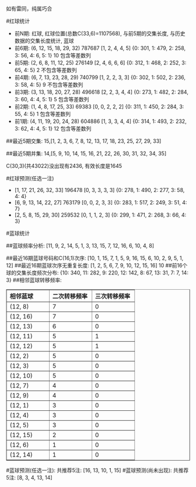 <!-- 
.. title: 双色球2010128期(2010-11-02)数据分析报告
.. slug: slott-2010128-2010-11-02-report
.. date: 2010-11-03 08:00:00 UTC+08:00
.. tags: Lottery
.. link: 
.. description: 
.. type: text
-->

如有雷同，纯属巧合

<!-- TEASER_END-->

#红球统计

- 前N期: 红球, 红球位置(总数C(33,6)=1107568), 与前5期的交集长度, 与历史数据的交集长度统计, 蓝球
- 前6期: (6, 12, 15, 18, 29, 32) 787687 [1, 2, 4, 4, 5] {0: 301, 1: 479, 2: 258, 3: 56, 4: 6, 5: 1} 10 包含等差数列
- 前5期: (2, 6, 8, 11, 12, 25) 276149 [2, 4, 6, 6, 6] {0: 312, 1: 468, 2: 252, 3: 65, 4: 5} 2 不包含等差数列
- 前4期: (6, 7, 13, 23, 28, 29) 740799 [1, 2, 2, 3, 3] {0: 302, 1: 502, 2: 236, 3: 58, 4: 5} 9 不包含等差数列
- 前3期: (3, 13, 18, 20, 27, 28) 496618 [2, 2, 3, 4, 4] {0: 273, 1: 482, 2: 284, 3: 60, 4: 4, 5: 1} 5 包含等差数列
- 前2期: (1, 4, 8, 17, 25, 33) 69383 [0, 0, 2, 2, 2] {0: 311, 1: 450, 2: 284, 3: 55, 4: 5} 1 包含等差数列
- 前1期: (4, 11, 19, 20, 24, 28) 604886 [1, 3, 3, 4, 4] {0: 314, 1: 493, 2: 232, 3: 62, 4: 4, 5: 1} 12 包含等差数列

##最近5期交集:
15,[1, 2, 3, 6, 7, 8, 12, 13, 17, 18, 23, 25, 27, 29, 33]

##最近5期并集:
14,[5, 9, 10, 14, 15, 16, 21, 22, 26, 30, 31, 32, 34, 35]

C(30,3)(共43022)没出现有2436, 
有效长度是1645

#红球预测(任选一注)

- [1, 17, 21, 26, 32, 33] 196478 [0, 3, 3, 3, 3] {0: 278, 1: 490, 2: 277, 3: 58, 4: 4}
- [6, 9, 13, 14, 22, 27] 763179 [0, 0, 2, 3, 3] {0: 283, 1: 517, 2: 249, 3: 51, 4: 7}
- [2, 5, 8, 15, 29, 30] 259532 [0, 1, 1, 2, 3] {0: 299, 1: 471, 2: 268, 3: 66, 4: 3}

#蓝球统计

##蓝球频率分析:
[11, 9, 2, 14, 5, 1, 3, 13, 15, 7, 12, 16, 6, 10, 4, 8]

##最近16期蓝球号码和C(16,1)次序:
[10, 1, 15, 7, 1, 5, 9, 16, 15, 6, 10, 2, 9, 5, 1, 12]
##最近16期蓝球次序无重复长度:
[1, 2, 5, 6, 7, 9, 10, 12, 15, 16] 10
##前16个球的交集长度频次分布:
{10: 340, 11: 282, 9: 220, 12: 142, 8: 67, 13: 31, 7: 7, 14: 3}
##相邻蓝球转移频率:
<table border="1" class="table table-striped dataframe">
  <thead>
    <tr style="text-align: left;">
      <th style="min-width: 100px;">相邻蓝球</th>
      <th style="min-width: 100px;">二次转移频率</th>
      <th style="min-width: 100px;">三次转移频率</th>
    </tr>
  </thead>
  <tbody>
    <tr>
      <td>  (12, 8)</td>
      <td> 7</td>
      <td> 0</td>
    </tr>
    <tr>
      <td> (12, 16)</td>
      <td> 7</td>
      <td> 0</td>
    </tr>
    <tr>
      <td> (12, 13)</td>
      <td> 6</td>
      <td> 0</td>
    </tr>
    <tr>
      <td> (12, 11)</td>
      <td> 5</td>
      <td> 1</td>
    </tr>
    <tr>
      <td> (12, 12)</td>
      <td> 5</td>
      <td> 1</td>
    </tr>
    <tr>
      <td>  (12, 2)</td>
      <td> 5</td>
      <td> 0</td>
    </tr>
    <tr>
      <td>  (12, 3)</td>
      <td> 5</td>
      <td> 0</td>
    </tr>
    <tr>
      <td> (12, 10)</td>
      <td> 5</td>
      <td> 0</td>
    </tr>
    <tr>
      <td>  (12, 7)</td>
      <td> 4</td>
      <td> 0</td>
    </tr>
    <tr>
      <td>  (12, 9)</td>
      <td> 4</td>
      <td> 0</td>
    </tr>
    <tr>
      <td>  (12, 1)</td>
      <td> 3</td>
      <td> 0</td>
    </tr>
    <tr>
      <td>  (12, 4)</td>
      <td> 3</td>
      <td> 0</td>
    </tr>
    <tr>
      <td>  (12, 5)</td>
      <td> 3</td>
      <td> 0</td>
    </tr>
    <tr>
      <td> (12, 15)</td>
      <td> 2</td>
      <td> 0</td>
    </tr>
    <tr>
      <td>  (12, 6)</td>
      <td> 1</td>
      <td> 0</td>
    </tr>
    <tr>
      <td> (12, 14)</td>
      <td> 1</td>
      <td> 0</td>
    </tr>
  </tbody>
</table>
#蓝球预测(任选一注):
共推荐5注: [16, 13, 10, 1, 15]
#蓝球预测(尚未出现):
共推荐5注: [8, 3, 4, 13, 14]

